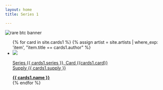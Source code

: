 ```yaml
---
layout: home
title: Series 1

---
```

<img src="https://bafybeiaelbcwjlihme66n23jfbw4j2vcgmzqg6nt2oql2xd3a5mf72vpsu.ipfs.nftstorage.link/" alt="rare btc banner" max-width="100%" height="auto">
<ul class="assets">
{% for card in site.cards1 %}
{% assign artist = site.artists | where_exp: 'item', "item.title == cards1.author" %}
  <li>
    <img src="{% if cards1.image != null and cards1.image != '' %}{{ cards1.image }}{% else %}{{'assets/placeholder.png' | relative_url}}{% endif %}">
    <a href="card/{{ cards1.name | downcase }}">
      <p class="small">Series {{ cards1.series }}, Card {{cards1.card}}<br> Supply {{ cards1.supply }}</p> 
         <b>{{ cards1.name }}</b>
    </a>    
  </li>
{% endfor %}
</ul>
